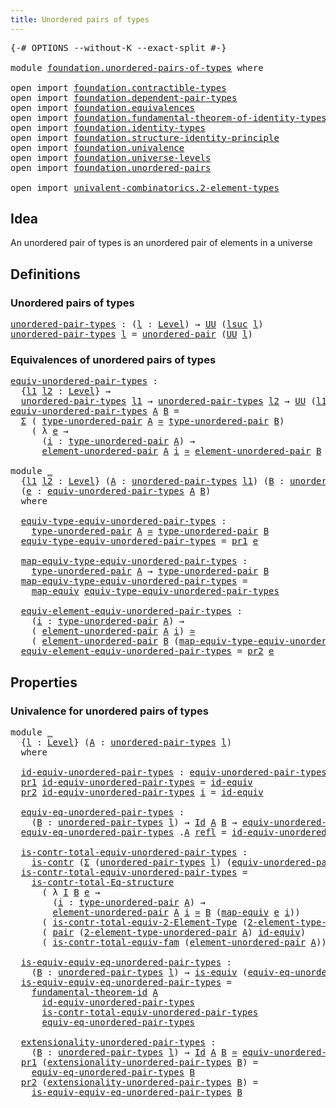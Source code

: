 ```yaml
---
title: Unordered pairs of types
---
```


<pre class="Agda"><a id="50" class="Symbol">{-#</a> <a id="54" class="Keyword">OPTIONS</a> <a id="62" class="Pragma">--without-K</a> <a id="74" class="Pragma">--exact-split</a> <a id="88" class="Symbol">#-}</a>

<a id="93" class="Keyword">module</a> <a id="100" href="foundation.unordered-pairs-of-types.html" class="Module">foundation.unordered-pairs-of-types</a> <a id="136" class="Keyword">where</a>

<a id="143" class="Keyword">open</a> <a id="148" class="Keyword">import</a> <a id="155" href="foundation.contractible-types.html" class="Module">foundation.contractible-types</a>
<a id="185" class="Keyword">open</a> <a id="190" class="Keyword">import</a> <a id="197" href="foundation.dependent-pair-types.html" class="Module">foundation.dependent-pair-types</a>
<a id="229" class="Keyword">open</a> <a id="234" class="Keyword">import</a> <a id="241" href="foundation.equivalences.html" class="Module">foundation.equivalences</a>
<a id="265" class="Keyword">open</a> <a id="270" class="Keyword">import</a> <a id="277" href="foundation.fundamental-theorem-of-identity-types.html" class="Module">foundation.fundamental-theorem-of-identity-types</a>
<a id="326" class="Keyword">open</a> <a id="331" class="Keyword">import</a> <a id="338" href="foundation.identity-types.html" class="Module">foundation.identity-types</a>
<a id="364" class="Keyword">open</a> <a id="369" class="Keyword">import</a> <a id="376" href="foundation.structure-identity-principle.html" class="Module">foundation.structure-identity-principle</a>
<a id="416" class="Keyword">open</a> <a id="421" class="Keyword">import</a> <a id="428" href="foundation.univalence.html" class="Module">foundation.univalence</a>
<a id="450" class="Keyword">open</a> <a id="455" class="Keyword">import</a> <a id="462" href="foundation.universe-levels.html" class="Module">foundation.universe-levels</a>
<a id="489" class="Keyword">open</a> <a id="494" class="Keyword">import</a> <a id="501" href="foundation.unordered-pairs.html" class="Module">foundation.unordered-pairs</a>

<a id="529" class="Keyword">open</a> <a id="534" class="Keyword">import</a> <a id="541" href="univalent-combinatorics.2-element-types.html" class="Module">univalent-combinatorics.2-element-types</a>
</pre>
## Idea

An unordered pair of types is an unordered pair of elements in a universe

## Definitions

### Unordered pairs of types

<pre class="Agda"><a id="unordered-pair-types"></a><a id="724" href="foundation.unordered-pairs-of-types.html#724" class="Function">unordered-pair-types</a> <a id="745" class="Symbol">:</a> <a id="747" class="Symbol">(</a><a id="748" href="foundation.unordered-pairs-of-types.html#748" class="Bound">l</a> <a id="750" class="Symbol">:</a> <a id="752" href="Agda.Primitive.html#597" class="Postulate">Level</a><a id="757" class="Symbol">)</a> <a id="759" class="Symbol">→</a> <a id="761" href="foundation-core.universe-levels.html#235" class="Primitive">UU</a> <a id="764" class="Symbol">(</a><a id="765" href="Agda.Primitive.html#780" class="Primitive">lsuc</a> <a id="770" href="foundation.unordered-pairs-of-types.html#748" class="Bound">l</a><a id="771" class="Symbol">)</a>
<a id="773" href="foundation.unordered-pairs-of-types.html#724" class="Function">unordered-pair-types</a> <a id="794" href="foundation.unordered-pairs-of-types.html#794" class="Bound">l</a> <a id="796" class="Symbol">=</a> <a id="798" href="foundation.unordered-pairs.html#2381" class="Function">unordered-pair</a> <a id="813" class="Symbol">(</a><a id="814" href="foundation-core.universe-levels.html#235" class="Primitive">UU</a> <a id="817" href="foundation.unordered-pairs-of-types.html#794" class="Bound">l</a><a id="818" class="Symbol">)</a>
</pre>
### Equivalences of unordered pairs of types

<pre class="Agda"><a id="equiv-unordered-pair-types"></a><a id="879" href="foundation.unordered-pairs-of-types.html#879" class="Function">equiv-unordered-pair-types</a> <a id="906" class="Symbol">:</a>
  <a id="910" class="Symbol">{</a><a id="911" href="foundation.unordered-pairs-of-types.html#911" class="Bound">l1</a> <a id="914" href="foundation.unordered-pairs-of-types.html#914" class="Bound">l2</a> <a id="917" class="Symbol">:</a> <a id="919" href="Agda.Primitive.html#597" class="Postulate">Level</a><a id="924" class="Symbol">}</a> <a id="926" class="Symbol">→</a>
  <a id="930" href="foundation.unordered-pairs-of-types.html#724" class="Function">unordered-pair-types</a> <a id="951" href="foundation.unordered-pairs-of-types.html#911" class="Bound">l1</a> <a id="954" class="Symbol">→</a> <a id="956" href="foundation.unordered-pairs-of-types.html#724" class="Function">unordered-pair-types</a> <a id="977" href="foundation.unordered-pairs-of-types.html#914" class="Bound">l2</a> <a id="980" class="Symbol">→</a> <a id="982" href="foundation-core.universe-levels.html#235" class="Primitive">UU</a> <a id="985" class="Symbol">(</a><a id="986" href="foundation.unordered-pairs-of-types.html#911" class="Bound">l1</a> <a id="989" href="Agda.Primitive.html#810" class="Primitive Operator">⊔</a> <a id="991" href="foundation.unordered-pairs-of-types.html#914" class="Bound">l2</a><a id="993" class="Symbol">)</a>
<a id="995" href="foundation.unordered-pairs-of-types.html#879" class="Function">equiv-unordered-pair-types</a> <a id="1022" href="foundation.unordered-pairs-of-types.html#1022" class="Bound">A</a> <a id="1024" href="foundation.unordered-pairs-of-types.html#1024" class="Bound">B</a> <a id="1026" class="Symbol">=</a>
  <a id="1030" href="foundation-core.dependent-pair-types.html#515" class="Record">Σ</a> <a id="1032" class="Symbol">(</a> <a id="1034" href="foundation.unordered-pairs.html#2756" class="Function">type-unordered-pair</a> <a id="1054" href="foundation.unordered-pairs-of-types.html#1022" class="Bound">A</a> <a id="1056" href="foundation-core.equivalences.html#1621" class="Function Operator">≃</a> <a id="1058" href="foundation.unordered-pairs.html#2756" class="Function">type-unordered-pair</a> <a id="1078" href="foundation.unordered-pairs-of-types.html#1024" class="Bound">B</a><a id="1079" class="Symbol">)</a>
    <a id="1085" class="Symbol">(</a> <a id="1087" class="Symbol">λ</a> <a id="1089" href="foundation.unordered-pairs-of-types.html#1089" class="Bound">e</a> <a id="1091" class="Symbol">→</a>
      <a id="1099" class="Symbol">(</a><a id="1100" href="foundation.unordered-pairs-of-types.html#1100" class="Bound">i</a> <a id="1102" class="Symbol">:</a> <a id="1104" href="foundation.unordered-pairs.html#2756" class="Function">type-unordered-pair</a> <a id="1124" href="foundation.unordered-pairs-of-types.html#1022" class="Bound">A</a><a id="1125" class="Symbol">)</a> <a id="1127" class="Symbol">→</a>
      <a id="1135" href="foundation.unordered-pairs.html#3477" class="Function">element-unordered-pair</a> <a id="1158" href="foundation.unordered-pairs-of-types.html#1022" class="Bound">A</a> <a id="1160" href="foundation.unordered-pairs-of-types.html#1100" class="Bound">i</a> <a id="1162" href="foundation-core.equivalences.html#1621" class="Function Operator">≃</a> <a id="1164" href="foundation.unordered-pairs.html#3477" class="Function">element-unordered-pair</a> <a id="1187" href="foundation.unordered-pairs-of-types.html#1024" class="Bound">B</a> <a id="1189" class="Symbol">(</a><a id="1190" href="foundation-core.equivalences.html#1821" class="Function">map-equiv</a> <a id="1200" href="foundation.unordered-pairs-of-types.html#1089" class="Bound">e</a> <a id="1202" href="foundation.unordered-pairs-of-types.html#1100" class="Bound">i</a><a id="1203" class="Symbol">))</a>

<a id="1207" class="Keyword">module</a> <a id="1214" href="foundation.unordered-pairs-of-types.html#1214" class="Module">_</a>
  <a id="1218" class="Symbol">{</a><a id="1219" href="foundation.unordered-pairs-of-types.html#1219" class="Bound">l1</a> <a id="1222" href="foundation.unordered-pairs-of-types.html#1222" class="Bound">l2</a> <a id="1225" class="Symbol">:</a> <a id="1227" href="Agda.Primitive.html#597" class="Postulate">Level</a><a id="1232" class="Symbol">}</a> <a id="1234" class="Symbol">(</a><a id="1235" href="foundation.unordered-pairs-of-types.html#1235" class="Bound">A</a> <a id="1237" class="Symbol">:</a> <a id="1239" href="foundation.unordered-pairs-of-types.html#724" class="Function">unordered-pair-types</a> <a id="1260" href="foundation.unordered-pairs-of-types.html#1219" class="Bound">l1</a><a id="1262" class="Symbol">)</a> <a id="1264" class="Symbol">(</a><a id="1265" href="foundation.unordered-pairs-of-types.html#1265" class="Bound">B</a> <a id="1267" class="Symbol">:</a> <a id="1269" href="foundation.unordered-pairs-of-types.html#724" class="Function">unordered-pair-types</a> <a id="1290" href="foundation.unordered-pairs-of-types.html#1222" class="Bound">l2</a><a id="1292" class="Symbol">)</a>
  <a id="1296" class="Symbol">(</a><a id="1297" href="foundation.unordered-pairs-of-types.html#1297" class="Bound">e</a> <a id="1299" class="Symbol">:</a> <a id="1301" href="foundation.unordered-pairs-of-types.html#879" class="Function">equiv-unordered-pair-types</a> <a id="1328" href="foundation.unordered-pairs-of-types.html#1235" class="Bound">A</a> <a id="1330" href="foundation.unordered-pairs-of-types.html#1265" class="Bound">B</a><a id="1331" class="Symbol">)</a>
  <a id="1335" class="Keyword">where</a>

  <a id="1344" href="foundation.unordered-pairs-of-types.html#1344" class="Function">equiv-type-equiv-unordered-pair-types</a> <a id="1382" class="Symbol">:</a>
    <a id="1388" href="foundation.unordered-pairs.html#2756" class="Function">type-unordered-pair</a> <a id="1408" href="foundation.unordered-pairs-of-types.html#1235" class="Bound">A</a> <a id="1410" href="foundation-core.equivalences.html#1621" class="Function Operator">≃</a> <a id="1412" href="foundation.unordered-pairs.html#2756" class="Function">type-unordered-pair</a> <a id="1432" href="foundation.unordered-pairs-of-types.html#1265" class="Bound">B</a>
  <a id="1436" href="foundation.unordered-pairs-of-types.html#1344" class="Function">equiv-type-equiv-unordered-pair-types</a> <a id="1474" class="Symbol">=</a> <a id="1476" href="foundation-core.dependent-pair-types.html#605" class="Field">pr1</a> <a id="1480" href="foundation.unordered-pairs-of-types.html#1297" class="Bound">e</a>

  <a id="1485" href="foundation.unordered-pairs-of-types.html#1485" class="Function">map-equiv-type-equiv-unordered-pair-types</a> <a id="1527" class="Symbol">:</a>
    <a id="1533" href="foundation.unordered-pairs.html#2756" class="Function">type-unordered-pair</a> <a id="1553" href="foundation.unordered-pairs-of-types.html#1235" class="Bound">A</a> <a id="1555" class="Symbol">→</a> <a id="1557" href="foundation.unordered-pairs.html#2756" class="Function">type-unordered-pair</a> <a id="1577" href="foundation.unordered-pairs-of-types.html#1265" class="Bound">B</a>
  <a id="1581" href="foundation.unordered-pairs-of-types.html#1485" class="Function">map-equiv-type-equiv-unordered-pair-types</a> <a id="1623" class="Symbol">=</a>
    <a id="1629" href="foundation-core.equivalences.html#1821" class="Function">map-equiv</a> <a id="1639" href="foundation.unordered-pairs-of-types.html#1344" class="Function">equiv-type-equiv-unordered-pair-types</a>

  <a id="1680" href="foundation.unordered-pairs-of-types.html#1680" class="Function">equiv-element-equiv-unordered-pair-types</a> <a id="1721" class="Symbol">:</a>
    <a id="1727" class="Symbol">(</a><a id="1728" href="foundation.unordered-pairs-of-types.html#1728" class="Bound">i</a> <a id="1730" class="Symbol">:</a> <a id="1732" href="foundation.unordered-pairs.html#2756" class="Function">type-unordered-pair</a> <a id="1752" href="foundation.unordered-pairs-of-types.html#1235" class="Bound">A</a><a id="1753" class="Symbol">)</a> <a id="1755" class="Symbol">→</a>
    <a id="1761" class="Symbol">(</a> <a id="1763" href="foundation.unordered-pairs.html#3477" class="Function">element-unordered-pair</a> <a id="1786" href="foundation.unordered-pairs-of-types.html#1235" class="Bound">A</a> <a id="1788" href="foundation.unordered-pairs-of-types.html#1728" class="Bound">i</a><a id="1789" class="Symbol">)</a> <a id="1791" href="foundation-core.equivalences.html#1621" class="Function Operator">≃</a>
    <a id="1797" class="Symbol">(</a> <a id="1799" href="foundation.unordered-pairs.html#3477" class="Function">element-unordered-pair</a> <a id="1822" href="foundation.unordered-pairs-of-types.html#1265" class="Bound">B</a> <a id="1824" class="Symbol">(</a><a id="1825" href="foundation.unordered-pairs-of-types.html#1485" class="Function">map-equiv-type-equiv-unordered-pair-types</a> <a id="1867" href="foundation.unordered-pairs-of-types.html#1728" class="Bound">i</a><a id="1868" class="Symbol">))</a>
  <a id="1873" href="foundation.unordered-pairs-of-types.html#1680" class="Function">equiv-element-equiv-unordered-pair-types</a> <a id="1914" class="Symbol">=</a> <a id="1916" href="foundation-core.dependent-pair-types.html#617" class="Field">pr2</a> <a id="1920" href="foundation.unordered-pairs-of-types.html#1297" class="Bound">e</a>
</pre>
## Properties

### Univalence for unordered pairs of types

<pre class="Agda"><a id="1995" class="Keyword">module</a> <a id="2002" href="foundation.unordered-pairs-of-types.html#2002" class="Module">_</a>
  <a id="2006" class="Symbol">{</a><a id="2007" href="foundation.unordered-pairs-of-types.html#2007" class="Bound">l</a> <a id="2009" class="Symbol">:</a> <a id="2011" href="Agda.Primitive.html#597" class="Postulate">Level</a><a id="2016" class="Symbol">}</a> <a id="2018" class="Symbol">(</a><a id="2019" href="foundation.unordered-pairs-of-types.html#2019" class="Bound">A</a> <a id="2021" class="Symbol">:</a> <a id="2023" href="foundation.unordered-pairs-of-types.html#724" class="Function">unordered-pair-types</a> <a id="2044" href="foundation.unordered-pairs-of-types.html#2007" class="Bound">l</a><a id="2045" class="Symbol">)</a>
  <a id="2049" class="Keyword">where</a>
  
  <a id="2060" href="foundation.unordered-pairs-of-types.html#2060" class="Function">id-equiv-unordered-pair-types</a> <a id="2090" class="Symbol">:</a> <a id="2092" href="foundation.unordered-pairs-of-types.html#879" class="Function">equiv-unordered-pair-types</a> <a id="2119" href="foundation.unordered-pairs-of-types.html#2019" class="Bound">A</a> <a id="2121" href="foundation.unordered-pairs-of-types.html#2019" class="Bound">A</a>
  <a id="2125" href="foundation-core.dependent-pair-types.html#605" class="Field">pr1</a> <a id="2129" href="foundation.unordered-pairs-of-types.html#2060" class="Function">id-equiv-unordered-pair-types</a> <a id="2159" class="Symbol">=</a> <a id="2161" href="foundation-core.equivalences.html#2494" class="Function">id-equiv</a>
  <a id="2172" href="foundation-core.dependent-pair-types.html#617" class="Field">pr2</a> <a id="2176" href="foundation.unordered-pairs-of-types.html#2060" class="Function">id-equiv-unordered-pair-types</a> <a id="2206" href="foundation.unordered-pairs-of-types.html#2206" class="Bound">i</a> <a id="2208" class="Symbol">=</a> <a id="2210" href="foundation-core.equivalences.html#2494" class="Function">id-equiv</a>

  <a id="2222" href="foundation.unordered-pairs-of-types.html#2222" class="Function">equiv-eq-unordered-pair-types</a> <a id="2252" class="Symbol">:</a>
    <a id="2258" class="Symbol">(</a><a id="2259" href="foundation.unordered-pairs-of-types.html#2259" class="Bound">B</a> <a id="2261" class="Symbol">:</a> <a id="2263" href="foundation.unordered-pairs-of-types.html#724" class="Function">unordered-pair-types</a> <a id="2284" href="foundation.unordered-pairs-of-types.html#2007" class="Bound">l</a><a id="2285" class="Symbol">)</a> <a id="2287" class="Symbol">→</a> <a id="2289" href="foundation-core.identity-types.html#1767" class="Datatype">Id</a> <a id="2292" href="foundation.unordered-pairs-of-types.html#2019" class="Bound">A</a> <a id="2294" href="foundation.unordered-pairs-of-types.html#2259" class="Bound">B</a> <a id="2296" class="Symbol">→</a> <a id="2298" href="foundation.unordered-pairs-of-types.html#879" class="Function">equiv-unordered-pair-types</a> <a id="2325" href="foundation.unordered-pairs-of-types.html#2019" class="Bound">A</a> <a id="2327" href="foundation.unordered-pairs-of-types.html#2259" class="Bound">B</a>
  <a id="2331" href="foundation.unordered-pairs-of-types.html#2222" class="Function">equiv-eq-unordered-pair-types</a> <a id="2361" class="DottedPattern Symbol">.</a><a id="2362" href="foundation.unordered-pairs-of-types.html#2019" class="DottedPattern Bound">A</a> <a id="2364" href="foundation-core.identity-types.html#1820" class="InductiveConstructor">refl</a> <a id="2369" class="Symbol">=</a> <a id="2371" href="foundation.unordered-pairs-of-types.html#2060" class="Function">id-equiv-unordered-pair-types</a>

  <a id="2404" href="foundation.unordered-pairs-of-types.html#2404" class="Function">is-contr-total-equiv-unordered-pair-types</a> <a id="2446" class="Symbol">:</a>
    <a id="2452" href="foundation-core.contractible-types.html#1006" class="Function">is-contr</a> <a id="2461" class="Symbol">(</a><a id="2462" href="foundation-core.dependent-pair-types.html#515" class="Record">Σ</a> <a id="2464" class="Symbol">(</a><a id="2465" href="foundation.unordered-pairs-of-types.html#724" class="Function">unordered-pair-types</a> <a id="2486" href="foundation.unordered-pairs-of-types.html#2007" class="Bound">l</a><a id="2487" class="Symbol">)</a> <a id="2489" class="Symbol">(</a><a id="2490" href="foundation.unordered-pairs-of-types.html#879" class="Function">equiv-unordered-pair-types</a> <a id="2517" href="foundation.unordered-pairs-of-types.html#2019" class="Bound">A</a><a id="2518" class="Symbol">))</a>
  <a id="2523" href="foundation.unordered-pairs-of-types.html#2404" class="Function">is-contr-total-equiv-unordered-pair-types</a> <a id="2565" class="Symbol">=</a>
    <a id="2571" href="foundation.structure-identity-principle.html#1341" class="Function">is-contr-total-Eq-structure</a>
      <a id="2605" class="Symbol">(</a> <a id="2607" class="Symbol">λ</a> <a id="2609" href="foundation.unordered-pairs-of-types.html#2609" class="Bound">I</a> <a id="2611" href="foundation.unordered-pairs-of-types.html#2611" class="Bound">B</a> <a id="2613" href="foundation.unordered-pairs-of-types.html#2613" class="Bound">e</a> <a id="2615" class="Symbol">→</a>
        <a id="2625" class="Symbol">(</a><a id="2626" href="foundation.unordered-pairs-of-types.html#2626" class="Bound">i</a> <a id="2628" class="Symbol">:</a> <a id="2630" href="foundation.unordered-pairs.html#2756" class="Function">type-unordered-pair</a> <a id="2650" href="foundation.unordered-pairs-of-types.html#2019" class="Bound">A</a><a id="2651" class="Symbol">)</a> <a id="2653" class="Symbol">→</a>
        <a id="2663" href="foundation.unordered-pairs.html#3477" class="Function">element-unordered-pair</a> <a id="2686" href="foundation.unordered-pairs-of-types.html#2019" class="Bound">A</a> <a id="2688" href="foundation.unordered-pairs-of-types.html#2626" class="Bound">i</a> <a id="2690" href="foundation-core.equivalences.html#1621" class="Function Operator">≃</a> <a id="2692" href="foundation.unordered-pairs-of-types.html#2611" class="Bound">B</a> <a id="2694" class="Symbol">(</a><a id="2695" href="foundation-core.equivalences.html#1821" class="Function">map-equiv</a> <a id="2705" href="foundation.unordered-pairs-of-types.html#2613" class="Bound">e</a> <a id="2707" href="foundation.unordered-pairs-of-types.html#2626" class="Bound">i</a><a id="2708" class="Symbol">))</a>
      <a id="2717" class="Symbol">(</a> <a id="2719" href="univalent-combinatorics.2-element-types.html#7048" class="Function">is-contr-total-equiv-2-Element-Type</a> <a id="2755" class="Symbol">(</a><a id="2756" href="foundation.unordered-pairs.html#2660" class="Function">2-element-type-unordered-pair</a> <a id="2786" href="foundation.unordered-pairs-of-types.html#2019" class="Bound">A</a><a id="2787" class="Symbol">))</a>
      <a id="2796" class="Symbol">(</a> <a id="2798" href="foundation-core.dependent-pair-types.html#588" class="InductiveConstructor">pair</a> <a id="2803" class="Symbol">(</a><a id="2804" href="foundation.unordered-pairs.html#2660" class="Function">2-element-type-unordered-pair</a> <a id="2834" href="foundation.unordered-pairs-of-types.html#2019" class="Bound">A</a><a id="2835" class="Symbol">)</a> <a id="2837" href="foundation-core.equivalences.html#2494" class="Function">id-equiv</a><a id="2845" class="Symbol">)</a>
      <a id="2853" class="Symbol">(</a> <a id="2855" href="foundation.univalence.html#2384" class="Function">is-contr-total-equiv-fam</a> <a id="2880" class="Symbol">(</a><a id="2881" href="foundation.unordered-pairs.html#3477" class="Function">element-unordered-pair</a> <a id="2904" href="foundation.unordered-pairs-of-types.html#2019" class="Bound">A</a><a id="2905" class="Symbol">))</a>

  <a id="2911" href="foundation.unordered-pairs-of-types.html#2911" class="Function">is-equiv-equiv-eq-unordered-pair-types</a> <a id="2950" class="Symbol">:</a>
    <a id="2956" class="Symbol">(</a><a id="2957" href="foundation.unordered-pairs-of-types.html#2957" class="Bound">B</a> <a id="2959" class="Symbol">:</a> <a id="2961" href="foundation.unordered-pairs-of-types.html#724" class="Function">unordered-pair-types</a> <a id="2982" href="foundation.unordered-pairs-of-types.html#2007" class="Bound">l</a><a id="2983" class="Symbol">)</a> <a id="2985" class="Symbol">→</a> <a id="2987" href="foundation-core.equivalences.html#1556" class="Function">is-equiv</a> <a id="2996" class="Symbol">(</a><a id="2997" href="foundation.unordered-pairs-of-types.html#2222" class="Function">equiv-eq-unordered-pair-types</a> <a id="3027" href="foundation.unordered-pairs-of-types.html#2957" class="Bound">B</a><a id="3028" class="Symbol">)</a>
  <a id="3032" href="foundation.unordered-pairs-of-types.html#2911" class="Function">is-equiv-equiv-eq-unordered-pair-types</a> <a id="3071" class="Symbol">=</a>
    <a id="3077" href="foundation-core.fundamental-theorem-of-identity-types.html#1904" class="Function">fundamental-theorem-id</a> <a id="3100" href="foundation.unordered-pairs-of-types.html#2019" class="Bound">A</a>
      <a id="3108" href="foundation.unordered-pairs-of-types.html#2060" class="Function">id-equiv-unordered-pair-types</a>
      <a id="3144" href="foundation.unordered-pairs-of-types.html#2404" class="Function">is-contr-total-equiv-unordered-pair-types</a>
      <a id="3192" href="foundation.unordered-pairs-of-types.html#2222" class="Function">equiv-eq-unordered-pair-types</a>

  <a id="3225" href="foundation.unordered-pairs-of-types.html#3225" class="Function">extensionality-unordered-pair-types</a> <a id="3261" class="Symbol">:</a>
    <a id="3267" class="Symbol">(</a><a id="3268" href="foundation.unordered-pairs-of-types.html#3268" class="Bound">B</a> <a id="3270" class="Symbol">:</a> <a id="3272" href="foundation.unordered-pairs-of-types.html#724" class="Function">unordered-pair-types</a> <a id="3293" href="foundation.unordered-pairs-of-types.html#2007" class="Bound">l</a><a id="3294" class="Symbol">)</a> <a id="3296" class="Symbol">→</a> <a id="3298" href="foundation-core.identity-types.html#1767" class="Datatype">Id</a> <a id="3301" href="foundation.unordered-pairs-of-types.html#2019" class="Bound">A</a> <a id="3303" href="foundation.unordered-pairs-of-types.html#3268" class="Bound">B</a> <a id="3305" href="foundation-core.equivalences.html#1621" class="Function Operator">≃</a> <a id="3307" href="foundation.unordered-pairs-of-types.html#879" class="Function">equiv-unordered-pair-types</a> <a id="3334" href="foundation.unordered-pairs-of-types.html#2019" class="Bound">A</a> <a id="3336" href="foundation.unordered-pairs-of-types.html#3268" class="Bound">B</a>
  <a id="3340" href="foundation-core.dependent-pair-types.html#605" class="Field">pr1</a> <a id="3344" class="Symbol">(</a><a id="3345" href="foundation.unordered-pairs-of-types.html#3225" class="Function">extensionality-unordered-pair-types</a> <a id="3381" href="foundation.unordered-pairs-of-types.html#3381" class="Bound">B</a><a id="3382" class="Symbol">)</a> <a id="3384" class="Symbol">=</a>
    <a id="3390" href="foundation.unordered-pairs-of-types.html#2222" class="Function">equiv-eq-unordered-pair-types</a> <a id="3420" href="foundation.unordered-pairs-of-types.html#3381" class="Bound">B</a>
  <a id="3424" href="foundation-core.dependent-pair-types.html#617" class="Field">pr2</a> <a id="3428" class="Symbol">(</a><a id="3429" href="foundation.unordered-pairs-of-types.html#3225" class="Function">extensionality-unordered-pair-types</a> <a id="3465" href="foundation.unordered-pairs-of-types.html#3465" class="Bound">B</a><a id="3466" class="Symbol">)</a> <a id="3468" class="Symbol">=</a>
    <a id="3474" href="foundation.unordered-pairs-of-types.html#2911" class="Function">is-equiv-equiv-eq-unordered-pair-types</a> <a id="3513" href="foundation.unordered-pairs-of-types.html#3465" class="Bound">B</a>
</pre>

